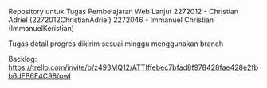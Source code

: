 Repository untuk Tugas Pembelajaran Web Lanjut
2272012 - Christian Adriel (2272012ChristianAdriel)
2272046 - Immanuel Christian (ImmanuelKeristian)

Tugas detail progres dikirim sesuai minggu menggunakan branch

Backlog:
https://trello.com/invite/b/z493MQ12/ATTIffebec7bfad8f978428fae428e2fbb6dFB6F4C98/pwl

